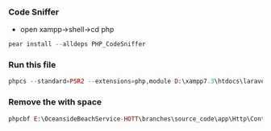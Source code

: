 ### Code Sniffer
* open xampp->shell->cd php
```php
pear install --alldeps PHP_CodeSniffer
```

### Run this file
```php
phpcs --standard=PSR2 --extensions=php,module D:\xampp7.3\htdocs\laravel_test\inform\app\Http\Controllers\ConnectionController.php > D:\Reports\ConnectionController.txt
```

### Remove the with space
```php
phpcbf E:\OceansideBeachService-HOTT\branches\source_code\app\Http\Controllers\Api\QrCodeController.php
```